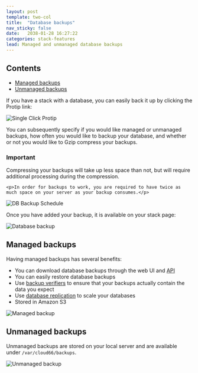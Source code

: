 ```yaml
---
layout: post
template: two-col
title:  "Database backups"
nav_sticky: false
date:   2038-01-28 16:27:22
categories: stack-features
lead: Managed and unmanaged database backups
---
```


<h2>Contents</h2>
<ul class="page-toc">
	<li>
		<a href="#managed">Managed backups</a>
	</li>
	<li>
		<a href="#unmanaged">Unmanaged backups</a>
	</li>
</ul>

If you have a stack with a database, you can easily back it up by clicking the Protip link:

![Single Click Protip](http://cdn.cloud66.com.s3.amazonaws.com/images/help/database_backup.png)

You can subsequently specify if you would like managed or unmanaged backups, how often you would like to backup your database, and whether or not you would like to Gzip compress your backups.

<div class="notice">
    <h3>Important</h3>
    <p>Compressing your backups will take up less space than not, but will require additional processing during the compression.</p>

    <p>In order for backups to work, you are required to have twice as much space on your server as your backup consumes.</p>
</div>

![DB Backup Schedule](http://cdn.cloud66.com.s3.amazonaws.com/images/help/database_backup_schedule.png)

Once you have added your backup, it is available on your stack page:

![Database backup](http://cdn.cloud66.com.s3.amazonaws.com/images/help/database_backup_2.png)

<h2 id="managed">Managed backups</h2>
Having managed backups has several benefits:

- You can download database backups through the web UI and [API](/api/)
- You can easily restore database backups
- Use [backup verifiers](/how-to/backup-verifiers.html) to ensure that your backups actually contain the data you expect
- Use [database replication](/stack-features/database-replication.html) to scale your databases
- Stored in Amazon S3

![Managed backup](http://cdn.cloud66.com.s3.amazonaws.com/images/help/backup_managed.png)

<h2 id="unmanaged">Unmanaged backups</h2>

Unmanaged backups are stored on your local server and are available under `/var/cloud66/backups`.

![Unmanaged backup](http://cdn.cloud66.com.s3.amazonaws.com/images/help/backup_unmanaged.png)